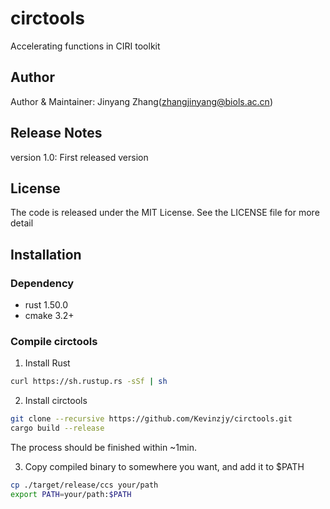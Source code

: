 # circtools

Accelerating functions in CIRI toolkit

## Author

Author & Maintainer: Jinyang Zhang(zhangjinyang@biols.ac.cn)

## Release Notes

version 1.0: First released version

## License

The code is released under the MIT License. See the LICENSE file for more detail

## Installation 

### Dependency

- rust 1.50.0
- cmake 3.2+

### Compile circtools

1. Install Rust 

```bash
curl https://sh.rustup.rs -sSf | sh
```

2. Install circtools

```bash
git clone --recursive https://github.com/Kevinzjy/circtools.git
cargo build --release
```

The process should be finished within ~1min.

3. Copy compiled binary to somewhere you want, and add it to $PATH

```bash
cp ./target/release/ccs your/path
export PATH=your/path:$PATH
```
